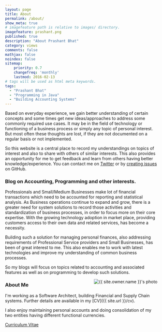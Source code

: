 ```yaml
---
layout: page
title: About
permalink: /about/
show_meta: true
# imagefeature path is relative to images/ directory.
imagefeature: prashant.png
published: true
description: "About Prashant Bhat"
category: views
comments: false
mathjax: false
noindex: false
sitemap:
    priority: 0.7
    changefreq: 'monthly'
    lastmod: 2016-02-13
# tags will be used as html meta keywords.
tags:
  - "Prashant Bhat"
  - "Programming in Java"
  - "Building Accounting Systems"
---
```


Based on everyday experience, we gain better understanding of certain concepts and some times get new ideas/approaches to address some commonly required use cases. It may be in the field of technology or functioning of a business process or simply any topic of personal interest. But most often these thoughts are lost, if they are not documented on a regular basis or not implemented.

So this website is a central place to record my understandings on topics of interest and also to share with others of similar interests. This also provides an opportunity for me to get feedback and learn from others having better knowledge/experience. You can contact me on [Twitter](https://twitter.com/prashantbhat) or by [creating issues](https://github.com/prashantbhat/prashantbhat.github.io/issues/new) on GitHub.

### Blog on Accounting, Programming and other interests.

Professionals and Small/Medium Businesses make lot of financial transactions which need to be accounted for reporting and statistical analysis. As Business operations continue to expand and grow, there is a greater need for system solutions to record those activities and standardization of business processes, in order to focus more on their core expertise. With the growing technology adoption in market place, providing customers access to their own data and related services, has become a necessity.

Building such a solution for managing personal finances, also addressing requirements of Professional Service providers and Small Businesses, has been of great interest to me. This also enables me to work with latest technologies and improve my understanding of common business processes.

So my blogs will focus on topics related to accounting and associated features as well as on programming to develop such solutions.

<div class="post-author text-center" style="float:right">
  <img src="{{ site.urlimg }}{{ site.owner.avatar }}" alt="{{ site.owner.name }}'s photo"
        itemprop="image" class="post-avatar img-circle img-responsive"/>
</div>

### About Me
I'm working as a Software Architect, building Financial and Supply Chain systems. Further details are available in my [CV]({{ site.url }}/cv).

I also enjoy maintaining personal accounts and doing consolidation of my two entities having different functional currencies.

<div class="post-author text-center">
  <span class="social-icons" style="padding-top: 10px; padding-bottom: 1px;">
    <a href="{{ site.url }}/cv" title="Curriculum Vitae" class="social-icons"><i class="iconm iconm-profile" style="vertical-align: top;"></i>Curriculum Vitae</a>
    <!--
    <a href="{{ site.url }}/about/publications/" class="social-icons" title="Publications"><i class="iconm iconm-file-pdf"></i></a>
    <a href="{{ site.owner.linkedin }}" class="social-icons" title="LinkedIn profile"><i class="iconm iconm-linkedin2"></i></a>
    -->
  </span>
</div>
